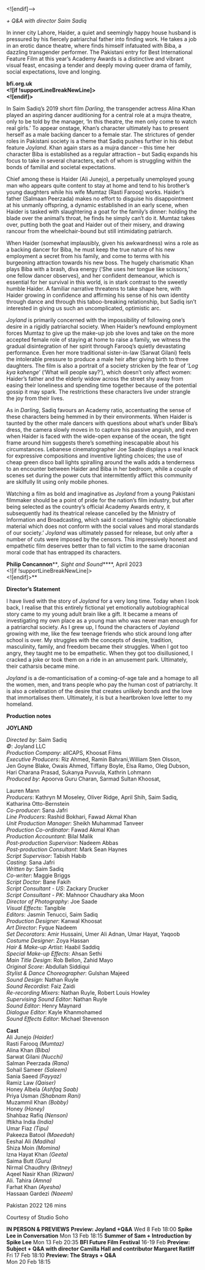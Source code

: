 
<![endif]-->

_+ Q&A with director Saim Sadiq_

In inner city Lahore, Haider, a quiet and seemingly happy house husband is pressured by his fiercely patriarchal father into finding work. He takes a job in an erotic dance theatre, where finds himself infatuated with Biba, a dazzling transgender performer. The Pakistani entry for Best International Feature Film at this year’s Academy Awards is a distinctive and vibrant visual feast, encasing a tender and deeply moving queer drama of family, social expectations, love and longing.

**bfi.org.uk  
<![if !supportLineBreakNewLine]>  
<![endif]>**

In Saim Sadiq’s 2019 short film _Darling_, the transgender actress Alina Khan played an aspiring dancer auditioning for a central role at a mujra theatre, only to be told by the manager, ‘In this theatre, the men only come to watch real girls.’ To appear onstage, Khan’s character ultimately has to present herself as a male backing dancer to a female star. The strictures of gender roles in Pakistani society is a theme that Sadiq pushes further in his debut feature _Joyland_. Khan again stars as a mujra dancer – this time her character Biba is established as a regular attraction – but Sadiq expands his focus to take in several characters, each of whom is struggling within the bonds of familial and societal expectations.

Chief among these is Haider (Ali Junejo), a perpetually unemployed young man who appears quite content to stay at home and tend to his brother’s young daughters while his wife Mumtaz (Rasti Farooq) works. Haider’s father (Salmaan Peerzada) makes no effort to disguise his disappointment at his unmanly offspring, a dynamic established in an early scene, when Haider is tasked with slaughtering a goat for the family’s dinner: holding the blade over the animal’s throat, he finds he simply can’t do it. Mumtaz takes over, putting both the goat and Haider out of their misery, and drawing rancour from the wheelchair-bound but still intimidating patriarch.

When Haider (somewhat implausibly, given his awkwardness) wins a role as a backing dancer for Biba, he must keep the true nature of his new employment a secret from his family, and come to terms with his burgeoning attraction towards his new boss. The hugely charismatic Khan plays Biba with a brash, diva energy (‘She uses her tongue like scissors,’ one fellow dancer observes), and her confident demeanour, which is essential for her survival in this world, is in stark contrast to the sweetly humble Haider. A familiar narrative threatens to take shape here, with Haider growing in confidence and affirming his sense of his own identity through dance and through this taboo-breaking relationship, but Sadiq isn’t interested in giving us such an uncomplicated, optimistic arc.

_Joyland_ is primarily concerned with the impossibility of following one’s desire in a rigidly patriarchal society. When Haider’s newfound employment forces Mumtaz to give up the make-up job she loves and take on the more accepted female role of staying at home to raise a family, we witness the gradual disintegration of her spirit through Farooq’s quietly devastating performance. Even her more traditional sister-in-law (Sarwat Gilani) feels the intolerable pressure to produce a male heir after giving birth to three daughters. The film is also a portrait of a society stricken by the fear of ‘_Log kya kahenge_’ (‘What will people say?’), which doesn’t only affect women: Haider’s father and the elderly widow across the street shy away from easing their loneliness and spending time together because of the potential gossip it may spark. The restrictions these characters live under strangle the joy from their lives.

As in _Darling_, Sadiq favours an Academy ratio, accentuating the sense of these characters being hemmed in by their environments. When Haider is taunted by the other male dancers with questions about what’s under Biba’s dress, the camera slowly moves in to capture his passive anguish, and even when Haider is faced with the wide-open expanse of the ocean, the tight frame around him suggests there’s something inescapable about his circumstances. Lebanese cinematographer Joe Saade displays a real knack for expressive compositions and inventive lighting choices; the use of cheap green disco ball lights spiralling around the walls adds a tenderness to an encounter between Haider and Biba in her bedroom, while a couple of scenes set during the power cuts that intermittently afflict this community are skilfully lit using only mobile phones.

Watching a film as bold and imaginative as _Joyland_ from a young Pakistani filmmaker should be a point of pride for the nation’s film industry, but after being selected as the country’s official Academy Awards entry, it subsequently had its theatrical release cancelled by the Ministry of Information and Broadcasting, which said it contained ‘highly objectionable material which does not conform with the social values and moral standards of our society.’ _Joyland_ was ultimately passed for release, but only after a number of cuts were imposed by the censors. This impressively honest and empathetic film deserves better than to fall victim to the same draconian moral code that has entrapped its characters.

**Philip Concannon****_, Sight and Sound_****, April 2023  
<![if !supportLineBreakNewLine]>  
<![endif]>**

**Director’s Statement**

I have lived with the story of _Joyland_ for a very long time. Today when I look back, I realise that this entirely fictional yet emotionally autobiographical story came to my young adult brain like a gift. It became a means of investigating my own place as a young man who was never man enough for a patriarchal society. As I grew up, I found the characters of _Joyland_ growing with me, like the few teenage friends who stick around long after school is over. My struggles with the concepts of desire, tradition, masculinity, family, and freedom became their struggles. When I got too angry, they taught me to be empathetic. When they got too disillusioned, I cracked a joke or took them on a ride in an amusement park. Ultimately, their catharsis became mine.

_Joyland_ is a de-romanticisation of a coming-of-age tale and a homage to all the women, men, and trans people who pay the human cost of patriarchy. It is also a celebration of the desire that creates unlikely bonds and the love that immortalises them. Ultimately, it is but a heartbroken love letter to my homeland.

**Production notes**

**JOYLAND**

_Directed by_: Saim Sadiq  
_©_: Joyland LLC  
_Production Company_: allCAPS, Khoosat Films  
_Executive Producers_: Riz Ahmed, Ramin Bahrani,William Sten Olsson,  
Jen Goyne Blake, Owais Ahmed, Tiffany Boyle, Elsa Ramo, Oleg Dubson, Hari Charana Prasad, Sukanya Puvvula, Kathrin Lohmann  
_Produced by_: Apoorva Guru Charan, Sarmad Sultan Khoosat,

Lauren Mann  
_Producers_: Kathryn M Moseley, Oliver Ridge, April Shih, Saim Sadiq, Katharina Otto-Bernstein  
_Co-producer_: Sana Jafri  
_Line Producers_: Rashid Bokhari, Fawad Akmal Khan  
_Unit Production Manager_: Sheikh Muhammad Tanveer  
_Production Co-ordinator_: Fawad Akmal Khan  
_Production Accountant_: Bilal Malik  
_Post-production Supervisor_: Nadeem Abbas  
_Post-production Consultant_: Mark Sean Haynes  
_Script Supervisor_: Tabish Habib  
_Casting_: Sana Jafri  
_Written by_: Saim Sadiq  
_Co-writer_: Maggie Briggs  
_Script Doctor_: Bane Fakih  
_Script Consultant - US_: Zackary Drucker  
_Script Consultant - PK_: Mahnoor Chaudhary aka Moon  
_Director of Photography_: Joe Saade  
_Visual Effects_: Tangible  
_Editors_: Jasmin Tenucci, Saim Sadiq  
_Production Designer_: Kanwal Khoosat  
_Art Director_: Fyque Nadeem  
_Set Decorators_: Amir Hussaini, Umer Ali Adnan, Umar Hayat, Yaqoob  
_Costume Designer_: Zoya Hassan  
_Hair & Make-up Artist_: Haabil Saddiq  
_Special Make-up Effects_: Ahsan Sethi  
_Main Title Design_: Rob Bellon, Zahid Mayo  
_Original Score_: Abdullah Siddiqui  
_Stylist & Dance Choreographer_: Gulshan Majeed  
_Sound Design_: Nathan Ruyle  
_Sound Recordist_: Faiz Zaidi  
_Re-recording Mixers_: Nathan Ruyle, Robert Louis Howley  
_Supervising Sound Editor_: Nathan Ruyle  
_Sound Editor_: Henry Maynard  
_Dialogue Editor_: Kayle Khanmohamed  
_Sound Effects Editor_: Michael Stevenson

**Cast**  
Ali Junejo _(Haider)_  
Rasti Farooq _(Mumtaz)_  
Alina Khan _(Biba)_  
Sarwat Gilani _(Nucchi)_  
Salman Peerzada _(Rana)_  
Sohail Sameer _(Saleem)_  
Sania Saeed _(Fayyaz)_  
Ramiz Law _(Qaiser)_  
Honey Albela _(Ashfaq Saab)_  
Priya Usman _(Shabnam Rani)_  
Muzammil Khan _(Bobby)_  
Honey _(Honey)_  
Shahbaz Rafiq _(Nenson)_  
Iftikha India _(India)_  
Umar Fiaz _(Tipu)_  
Pakeeza Batool _(Maeedah)_  
Eeshal Ali _(Madiha)_  
Shiza Moin _(Momina)_  
Izna Hayat Khan _(Geeta)_  
Saima Butt _(Guru)_  
Nirmal Chaudhry _(Britney)_  
Aqeel Nasir Khan _(Rizwan)_  
Ali. Tahira _(Amna)_  
Farhat Khan _(Ayesha)_  
Hassaan Gardezi _(Naeem)_

Pakistan 2022
126 mins

Courtesy of Studio Soho

**IN PERSON & PREVIEWS**
**Preview: Joyland +Q&A**
Wed 8 Feb 18:00
**Spike Lee in Conversation**
Mon 13 Feb 18:15
**Summer of Sam + Introduction by Spike Lee**
Mon 13 Feb 20:35
**BFI Future Film Festival**
16-19 Feb
**Preview: Subject + Q&A with director Camilla Hall and contributor Margaret Ratliff**
Fri 17 Feb 18:10
**Preview: The Strays + Q&A**  
Mon 20 Feb 18:15
<!--stackedit_data:
eyJoaXN0b3J5IjpbLTQwMzgxMzExNl19
-->
